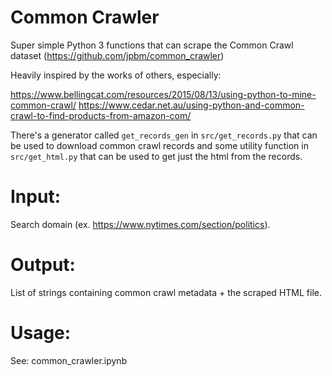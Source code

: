 # Common Crawler

Super simple Python 3 functions that can scrape the Common Crawl dataset (https://github.com/jpbm/common_crawler)

Heavily inspired by the works of others, especially:

https://www.bellingcat.com/resources/2015/08/13/using-python-to-mine-common-crawl/
https://www.cedar.net.au/using-python-and-common-crawl-to-find-products-from-amazon-com/

There's a generator called `get_records_gen` in `src/get_records.py` that can be used to download common crawl records and some utility function in `src/get_html.py` that can be used to get just the html from the records.

# Input:
Search domain (ex. https://www.nytimes.com/section/politics).

# Output:
List of strings containing common crawl metadata + the scraped HTML file.

# Usage:
See: common_crawler.ipynb
